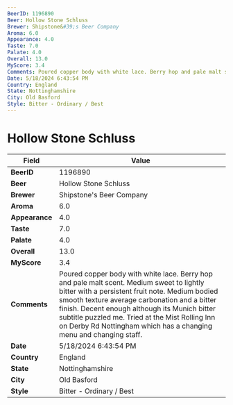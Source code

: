 ```yaml
---
BeerID: 1196890
Beer: Hollow Stone Schluss
Brewer: Shipstone&#39;s Beer Company
Aroma: 6.0
Appearance: 4.0
Taste: 7.0
Palate: 4.0
Overall: 13.0
MyScore: 3.4
Comments: Poured copper body with white lace. Berry hop and pale malt scent. Medium sweet to lightly bitter with a persistent fruit note. Medium bodied smooth texture average carbonation and a bitter finish. Decent enough although its Munich bitter subtitle puzzled me. Tried at the Mist Rolling Inn on Derby Rd Nottingham which has a changing menu and changing staff.
Date: 5/18/2024 6:43:54 PM
Country: England
State: Nottinghamshire
City: Old Basford
Style: Bitter - Ordinary / Best
---
```


# Hollow Stone Schluss

| Field         | Value |
|---------------|-------|
| **BeerID** | 1196890 |
| **Beer** | Hollow Stone Schluss |
| **Brewer** | Shipstone&#39;s Beer Company |
| **Aroma** | 6.0 |
| **Appearance** | 4.0 |
| **Taste** | 7.0 |
| **Palate** | 4.0 |
| **Overall** | 13.0 |
| **MyScore** | 3.4 |
| **Comments** | Poured copper body with white lace. Berry hop and pale malt scent. Medium sweet to lightly bitter with a persistent fruit note. Medium bodied smooth texture average carbonation and a bitter finish. Decent enough although its Munich bitter subtitle puzzled me. Tried at the Mist Rolling Inn on Derby Rd Nottingham which has a changing menu and changing staff. |
| **Date** | 5/18/2024 6:43:54 PM |
| **Country** | England |
| **State** | Nottinghamshire |
| **City** | Old Basford |
| **Style** | Bitter - Ordinary / Best |
